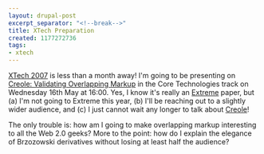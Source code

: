 ```yaml
---
layout: drupal-post
excerpt_separator: "<!--break-->"
title: XTech Preparation
created: 1177272736
tags:
- xtech
---
```

[XTech 2007][1] is less than a month away! I'm going to be presenting on [Creole: Validating Overlapping Markup][2] in the Core Technologies track on Wednesday 16th May at 16:00. Yes, I know it's really an [Extreme][3] paper, but (a) I'm not going to Extreme this year, (b) I'll be reaching out to a slightly wider audience, and (c) I just cannot wait any longer to talk about [Creole][4]!

[1]: http://2007.xtech.org/ "XTech 2007"
[2]: http://2007.xtech.org/public/schedule/detail/77 "Summary of my XTech 2007 paper"
[3]: http://www.extrememarkup.com/ "Extreme Markup Languages Conference"
[4]: http://www.lmnlwiki.org/index.php/Creole "Composable regular expressions for overlapping languages etc."

<!--break-->

The only trouble is: how am I going to make overlapping markup interesting to all the Web 2.0 geeks? More to the point: how do I explain the elegance of Brzozowski derivatives without losing at least half the audience?

